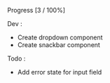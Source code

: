 Progress [3 / 100%]

Dev :
- Create dropdown component
- Create snackbar component

Todo :
- Add error state for input field
